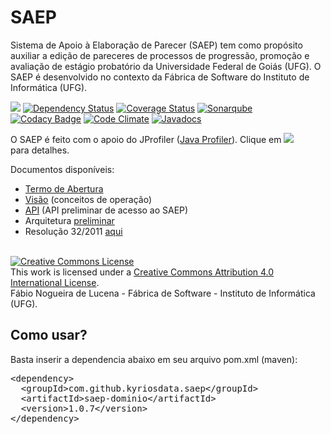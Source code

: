 # SAEP
Sistema de Apoio à Elaboração de Parecer (SAEP) tem como propósito auxiliar a edição de pareceres de processos de progressão, promoção e avaliação de estágio probatório da Universidade Federal de Goiás (UFG). O SAEP é desenvolvido no contexto da Fábrica de Software do Instituto de Informática (UFG). 

[<img src="https://api.travis-ci.org/kyriosdata/saep.svg?branch=master">](https://travis-ci.org/kyriosdata/saep)
[![Dependency Status](https://www.versioneye.com/user/projects/576c3769cd6d510048bab371/badge.svg?style=flat-square)](https://www.versioneye.com/user/projects/576c3769cd6d510048bab371)
[![Coverage Status](https://coveralls.io/repos/github/kyriosdata/saep/badge.svg?branch=master)](https://coveralls.io/github/kyriosdata/saep?branch=master)
[![Sonarqube](https://sonarqube.com/api/badges/gate?key=com.github.kyriosdata.saep:saep-dominio)](https://sonarqube.com/dashboard/index?id=com.github.kyriosdata.saep%3Asaep-dominio)
[![Codacy Badge](https://api.codacy.com/project/badge/Grade/b4acefbc4abe4cd78c6b77b04a57ab22)](https://www.codacy.com/app/fabio_5/saep?utm_source=github.com&amp;utm_medium=referral&amp;utm_content=kyriosdata/saep&amp;utm_campaign=Badge_Grade)
[![Code Climate](https://codeclimate.com/github/kyriosdata/saep/badges/gpa.svg)](https://codeclimate.com/github/kyriosdata/saep)
[![Javadocs](http://javadoc.io/badge/com.github.kyriosdata.saep/saep-dominio.svg)](http://javadoc.io/doc/com.github.kyriosdata.saep/saep-dominio)

O SAEP é feito com o apoio do JProfiler (<a href="http://www.ej-technologies.com/products/jprofiler/overview.html">Java Profiler</a>).
Clique em <a href="http://www.ej-technologies.com/products/jprofiler/overview.html"><img src="https://www.ej-technologies.com/images/product_banners/jprofiler_small.png"></a><br> para detalhes.

Documentos disponíveis:
* [Termo de Abertura](https://docs.google.com/document/d/1go3eH-8W48G8C6Ryi3bPPN9ZQsbqHNzgrP3ocrnxL2A/edit#heading=h.oxnfirf2m4kr)
* [Visão](https://docs.google.com/document/d/1ElwL9lT6KFeUVl4KvWKZOGROEtLa7Lb2h6L3fLITtyg/edit#heading=h.np717zaohglw) (conceitos de operação)
* [API](http://docs.saep.apiary.io/) (API preliminar de acesso ao SAEP)
* Arquitetura [preliminar](https://docs.google.com/document/d/1pHi74guX42sezCPkEQsQVLkYQOy0Q0Ryk7h1OlD1lyU/edit)
* Resolução 32/2011 [aqui](https://docs.google.com/document/d/18EYL7N0GPqS9rOHXdPQ5amMkQEH65rnuIjLbSo3aMpQ/edit?usp=sharing)
<br />
<a rel="license" href="http://creativecommons.org/licenses/by/4.0/"><img alt="Creative Commons License" style="border-width:0" src="https://i.creativecommons.org/l/by/4.0/88x31.png" /></a><br />This work is licensed under a <a rel="license" href="http://creativecommons.org/licenses/by/4.0/">Creative Commons Attribution 4.0 International License</a>. 
<br />Fábio Nogueira de Lucena - Fábrica de Software - Instituto de Informática (UFG).

## Como usar?

Basta inserir a dependencia abaixo em seu arquivo pom.xml (maven):

<pre>
&lt;dependency&gt;
  &lt;groupId&gt;com.github.kyriosdata.saep&lt;/groupId&gt;
  &lt;artifactId&gt;saep-dominio&lt;/artifactId&gt;
  &lt;version&gt;1.0.7&lt;/version&gt;
&lt;/dependency&gt;
</pre>
